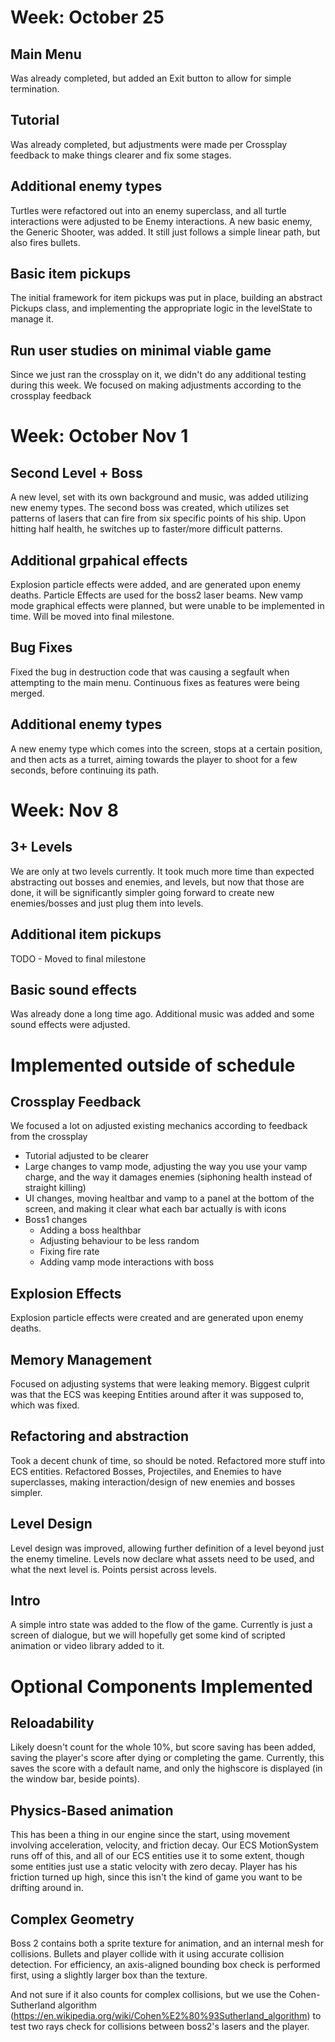 # Week: October 25

## Main Menu
Was already completed, but added an Exit button to allow for simple termination.

## Tutorial
Was already completed, but adjustments were made per Crossplay feedback to make things clearer and fix some stages.

## Additional enemy types
Turtles were refactored out into an enemy superclass, and all turtle interactions were adjusted to be Enemy interactions.
A new basic enemy, the Generic Shooter, was added. It still just follows a simple linear path, but also fires bullets.

## Basic item pickups
The initial framework for item pickups was put in place, building an abstract Pickups class, and implementing the
appropriate logic in the levelState to manage it.


## Run user studies on minimal viable game
Since we just ran the crossplay on it, we didn't do any additional testing during this week. We focused on making adjustments according to the crossplay feedback


# Week: October Nov 1

## Second Level + Boss
A new level, set with its own background and music, was added utilizing new enemy types.
The second boss was created, which utilizes set patterns of lasers that can fire from six specific points
of his ship. Upon hitting half health, he switches up to faster/more difficult patterns.


## Additional grpahical effects
Explosion particle effects were added, and are generated upon enemy deaths.
Particle Effects are used for the boss2 laser beams.
New vamp mode graphical effects were planned, but were unable to be implemented in time. 
Will be moved into final milestone.

## Bug Fixes
Fixed the bug in destruction code that was causing a segfault when attempting to the main menu. 
Continuous fixes as features were being merged.

## Additional enemy types
A new enemy type which comes into the screen, stops at a certain position, and then acts as a turret, 
aiming towards the player to shoot for a few seconds, before continuing its path.

# Week: Nov 8

## 3+ Levels
We are only at two levels currently. It took much more time than expected abstracting out bosses and enemies, and levels,
but now that those are done, it will be significantly simpler going forward to create new enemies/bosses and just plug them into levels.


## Additional item pickups
TODO - Moved to final milestone

## Basic sound effects
Was already done a long time ago. Additional music was added and some sound effects were adjusted.


# Implemented outside of schedule

## Crossplay Feedback

We focused a lot on adjusted existing mechanics according to feedback from the crossplay

- Tutorial adjusted to be clearer
- Large changes to vamp mode, adjusting the way you use your vamp charge, and the way it damages enemies (siphoning health instead of straight killing)
- UI changes, moving healtbar and vamp to a panel at the bottom of the screen, and making it clear what each bar actually is with icons
- Boss1 changes
    - Adding a boss healthbar
    - Adjusting behaviour to be less random
    - Fixing fire rate
    - Adding vamp mode interactions with boss

## Explosion Effects
Explosion particle effects were created and are generated upon enemy deaths.

## Memory Management
Focused on adjusting systems that were leaking memory. 
Biggest culprit was that the ECS was keeping Entities around after it was supposed to, which was fixed.

## Refactoring and abstraction
Took a decent chunk of time, so should be noted. 
Refactored more stuff into ECS entities. 
Refactored Bosses, Projectiles, and Enemies to have superclasses, making interaction/design of new enemies and bosses simpler.

## Level Design
Level design was improved, allowing further definition of a level beyond just the enemy timeline. 
Levels now declare what assets need to be used, and what the next level is. Points persist across levels.

## Intro
A simple intro state was added to the flow of the game. Currently is just a screen of dialogue, but we will hopefully
get some kind of scripted animation or video library added to it.


# Optional Components Implemented

## Reloadability
Likely doesn't count for the whole 10%, but score saving has been added, saving the player's score after 
dying or completing the game. Currently, this saves the score with a default name, and only the highscore 
is displayed (in the window bar, beside points).

## Physics-Based animation
This has been a thing in our engine since the start, using movement involving 
acceleration, velocity, and friction decay.
Our ECS MotionSystem runs off of this, and all of our ECS entities use it to some extent, 
though some entities just use a static velocity with zero decay. 
Player has his friction turned up high, since this isn't the kind of game you want to be drifting around in.


## Complex Geometry
Boss 2 contains both a sprite texture for animation, and an internal mesh for collisions.
Bullets and player collide with it using accurate collision detection. 
For efficiency, an axis-aligned bounding box check is performed first, using a slightly larger box than the texture.

And not sure if it also counts for complex collisions, but we use the Cohen-Sutherland algorithm (https://en.wikipedia.org/wiki/Cohen%E2%80%93Sutherland_algorithm)
to test two rays check for collisions between boss2's lasers and the player.